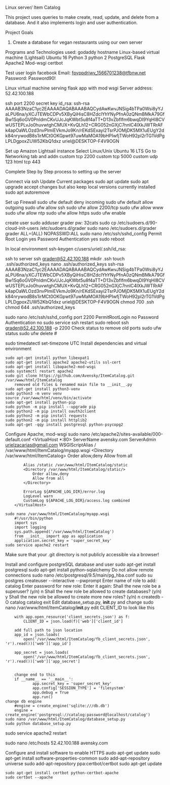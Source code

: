 Linux server/ Item Catalog

This project uses queries to make create, read, update, and delete from a database.
And it also implements login and user authentication.

Project Goals
1) Create a database for vegan restaurants using our own server

Programs and Technologies used:
godaddy hostname
Linux-based virtual machine (Lightsail)
Ubuntu 16
Python 3
python 2
PostgreSQL
Flask
Apache2
Mod-wsgi
certbot

Test user login facebook
Email: fpvppdriwv_1566701238@tfbnw.net
Password: Password90!

Linux virtual machine serving flask app with mod wsgi
Server address: 52.42.100.188

ssh port 2200
secret key id_rsa:
ssh-rsa AAAAB3NzaC1yc2EAAAADAQABAAABAQCydAwKwvJNSig4bTPa0Wsi8yYJaLPU6na/yXCJTEWbCDPv5XByQiHisC8HZdclYhYNyPfnA0zQNmBMkA79GfBw1Sq6oGV0PnIdmCKvUJcJqKWbt5u8f4aTT+D13vZbfIfm6bwqDI9YqHI8CVwUSTEPLvJo0huvwtghCMUX+KvQLh12+CRG052nGXjC7nnlC4IXkJWTRrAFk4apOaWLOzd3nvPImiEVkmJo9Kn/rEKdSExayi2TsrPJOMjDK5MX1uEUgY2dk84nrywodB8s1irMCt0OKGpwt97uwMaMOA19bHPIwfjTWoH92pI2rTG1VdPgLPLDgpoxZUW52KbQ1dxz uriel@DESKTOP-F4V9OGN

Set up Amazon Lightsail instance
Select Linux/Unix Ubuntu 16 LTS
Go to Networking tab and addn 
	custom   tcp   2200
	custom   tcp   5000
	custom   udp   123
	html     tcp   443  

Complete Step by Step process to setting up the server

Connect via ssh
Update Current packages
sudo apt update
sudo apt upgrade
	accept changes but also keep local versions currently installed
sudo apt autoremove

Set up Firewall
sudo ufw default deny incoming
sudo ufw default allow outgoing
sudo ufw allow ssh
sudo ufw allow 2200/tcp
sudo ufw allow www
sudo ufw allow ntp
sudo ufw allow https
sudo ufw enable

create user
sudo adduser grader
pw: 32cats
sudo cp /etc/sudoers.d/90-cloud-init-users /etc/sudoers.d/grader
sudo nano /etc/sudoers.d/grader
	grader ALL=(ALL) NOPASSWD:ALL
sudo nano /etc/ssh/sshd_config
	Permit Root Login yes
	Password Authentication yes
sudo reboot

In local environment
	ssh-keygen
	c/users/uriel/.ssh/id_rsa: 

ssh to server
	ssh grader@52.42.100.188
	mkdir .ssh
	touch .ssh/authorized_keys
	nano .ssh/authorized_keys
		ssh-rsa AAAAB3NzaC1yc2EAAAADAQABAAABAQCydAwKwvJNSig4bTPa0Wsi8yYJaLPU6na/yXCJTEWbCDPv5XByQiHisC8HZdclYhYNyPfnA0zQNmBMkA79GfBw1Sq6oGV0PnIdmCKvUJcJqKWbt5u8f4aTT+D13vZbfIfm6bwqDI9YqHI8CVwUSTEPLvJo0huvwtghCMUX+KvQLh12+CRG052nGXjC7nnlC4IXkJWTRrAFk4apOaWLOzd3nvPImiEVkmJo9Kn/rEKdSExayi2TsrPJOMjDK5MX1uEUgY2dk84nrywodB8s1irMCt0OKGpwt97uwMaMOA19bHPIwfjTWoH92pI2rTG1VdPgLPLDgpoxZUW52KbQ1dxz uriel@DESKTOP-F4V9OGN 
	chmod 700 .ssh
	chmod 644 .ssh/authorized_keys

sudo nano /etc/ssh/sshd_config
	port 2200
	PermitRootLogin no
	Password Authentication no
sudo service ssh restart
sudo reboot
ssh grader@52.42.100.188 -p 2200
Check status to remove old ports
	sudo ufw status
	sudo ufw delete #
	
sudo timedatectl set-timezone UTC
Install dependencies and virtual environment

	sudo apt-get install python libexpat1 
	sudo apt-get install apache2 apache2-utils ssl-cert
	sudo apt-get install libapache2-mod-wsgi
	sudo systemctl restart apache2
	sudo git clone https://github.com/Avensky/ItemCatalog.git /var/www/html/ItemCatalog
		removed old files & renamed main file to __init__.py
	sudo apt-get install python3-venv
	sudo python3 -m venv venv
	source /var/www/html/venv/bin/activate
	sudo apt-get install python-pip
	sudo python -m pip install --upgrade pip
	sudo python2 -m pip install oauth2client
	sudo python2 -m pip install requests
	sudo python2 -m pip install httplib2	
	sudo apt-get -qqy install postgresql python-psycopg2

Configure Apache, mod-wsgi
	sudo nano /etc/apache2/sites-available/000-default.conf
		<VirtualHost *:80>
			ServerName avensky.com
			ServerAdmin urielzacarias@gmail.com
			WSGIScriptAlias / /var/www/html/ItemCatalog/myapp.wsgi
			<Directory /var/www/html/ItemCatalog>
				Order allow,deny
				Allow from all
			</Directory>
			
			Alias /static /var/www/html/ItemCatalog/static
			<Directory /var/www/html/ItemCatalog/static/>
				Order allow,deny
				Allow from all
			</Directory>
			
			ErrorLog ${APACHE_LOG_DIR}/error.log
			LogLevel warn
			CustomLog ${APACHE_LOG_DIR}/access.log combined
		</VirtualHost>

	sudo nano /var/www/html/ItemCatalog/myapp.wsgi
		#!/usr/bin/python
		import sys
		import logging
		sys.path.append('/var/www/html/ItemCatalog')
		from __init__ import app as application
		application.secret_key = 'super_secret_key'
	sudo service apache2 restart

Make sure that your .git directory is not publicly accessible via a browser!

Install and configure postgreSQL database and user
	sudo apt-get install postgresql 
	sudo apt-get install python-sqlalchemy
	Do not allow remote connections
		sudo nano /etc/postgresql/9.5/main/pg_hba.conf
	sudo su postgres
	createuser --interactive --pwprompt
		Enter name of role to add: catalog
		Enter password for new role:
		Enter it again:
		Shall the new role be a superuser? (y/n) n
		Shall the new role be allowed to create databases? (y/n) y
		Shall the new role be allowed to create more new roles? (y/n) n
		createdb -O catalog catalog
	exit
Edit database_setup.py, __init__.py and change
	sudo nano /var/www/html/ItemCatalog/__init__.py
		edit CLIENT_ID to look like this

		with app.open_resource('client_secrets.json') as f:
			CLIENT_ID = json.load(f)['web']['client_id']
		
		add full path to json location
		app_id = json.loads(
			open('/var/www/html/ItemCatalog/fb_client_secrets.json', 'r').read())['web']['app_id']

		app_secret = json.loads(
			open('/var/www/html/ItemCatalog/fb_client_secrets.json', 'r').read())['web']['app_secret']


		change end to this
		if __name__ == '__main__':
				app.secret_key = 'super_secret_key'
				app.config['SESSION_TYPE'] = 'filesystem'
				app.debug = True
				app.run()
	change db engine
		#engine = create_engine('sqlite:///db.db')
		engine = create_engine('postgresql://catalog:password@localhost/catalog')		
	sudo nano /var/www/html/ItemCatalog/database_setup.py
	sudo python database_setup.py
sudo service apache2 restart

sudo nano /etc/hosts
52.42.100.188 avensky.com

Configure and install software to enable HTTPS 
	audo apt-get update
	sudo apt-get install software-properties-common
	sudo add-apt-repository universe
	sudo add-apt-repository ppa:certbot/certbot
	sudo apt-get update

	sudo apt-get install certbot python-certbot-apache
	sudo certbot --apache
